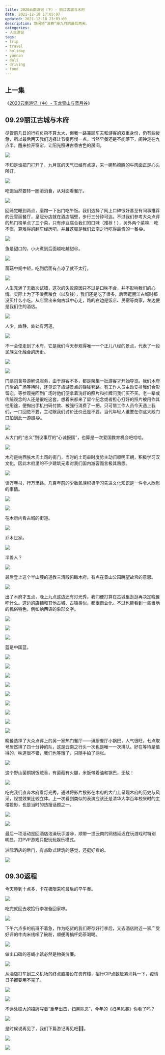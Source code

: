 ```yaml
---
title: 2020云南游记（下）- 丽江古城与木府
date: 2021-12-18 17:05:07
updated: 2021-12-18 23:03:00
description: 悠闲地“浪费”掉九月的最后两天。
categories:
- 人生游记
tags:
- trip
- travel
- holiday
- yunnan
- dali
- driving
- food
---
```




## 上一集

《[2020云南游记（中）- 玉龙雪山与蓝月谷](https://joouis.com/2021/2020-yunnan-trip-2/)》



## 09.29丽江古城与木府

尽管前几日的行程负荷不算太大，但我一路兼顾车夫和游客的双重身份，仍有些疲惫，所以最后两天我们选择让节奏再慢一点。当然早餐还是不能落下，闹钟定在九点半，醒来拉开窗帘，让阳光照进古香古色的房间。

![](https://cdn.joouis.com/2020-yunnan-trip-3-1.avif)

不知是谁把门打开了，九月底的天气已经有点凉，来一碗热腾腾的牛肉面正是心头所好。

![](https://cdn.joouis.com/2020-yunnan-trip-3-2.avif)

吃饱当然要转一圈消消食，从对面看餐厅。

![](https://cdn.joouis.com/2020-yunnan-trip-3-3.avif)

回笼觉睡到两点，磨蹭一下出门吃午饭。我们选择了网上口碑很好甚至有同事推荐的云雪丽餐厅，皇冠分店就在酒店隔壁，步行三分钟可达。不过我们参考大众点评的热门榜单点了三个菜，只有炸豆腐合我们的口味（推荐！），另外两个菜嘛... 吃不惯，算难得的翻车经历吧，并且这顿是我们云南之行吃得最贵的一餐😂。

![](https://cdn.joouis.com/2020-yunnan-trip-3-4.avif)

鱼是甜口的，小火煮到后面越吃越甜😢。

![](https://cdn.joouis.com/2020-yunnan-trip-3-5.avif)

菌菇中规中矩，吃到后面有点凉了就不太行。

![](https://cdn.joouis.com/2020-yunnan-trip-3-6.avif)

人生充满了无数次试错，这次的失败原因只不过是口味不合，并不影响我们的心情。实际上为了不浪费粮食（以及钱），我们还是吃了很多，后面逛丽江古城时都没买什么小吃。从店里出来向古城中心走，路的右边是饭店、民宿等商家，左边便是我们住的酒店。

![](https://cdn.joouis.com/2020-yunnan-trip-3-7.avif)

人少，幽静，处处有河道。

![](https://cdn.joouis.com/2020-yunnan-trip-3-8.avif)

不一会便走到了木府，它是我们今天参观得唯一一个正儿八经的景点，代表了一段民族文化融合的历史。

![](https://cdn.joouis.com/2020-yunnan-trip-3-9.avif)

![](https://cdn.joouis.com/2020-yunnan-trip-3-10.avif)

门票包含导游解说服务，由于游客不多，都是聚集一批游客才开始导览。我们木府门后的广场等待时，还见识了旅游景点的赚钱套路。有工作人员主动安排我们合影留恋，等参观完回到广场时他们便拿着洗好的照片和挂牌问我们买不买。老一辈或传统观念的人还是很吃这套，想着来都来了留个纪念或者担心打好的照片被用作其他用途，便掏出手机扫码付款、被强行消费了一把。只可惜工作人员今天遇上我们，一口回绝不要，主动跟我们讨价还价还是不要，当代年轻人谁要在你这大殿门口拍到此一游照😂。

![](https://cdn.joouis.com/2020-yunnan-trip-3-11.avif)

从大门的“忠义”到议事厅的“心诚报国”，也算是一次爱国教育机会吧哈哈。

![](https://cdn.joouis.com/2020-yunnan-trip-3-12.avif)

木府是纳西族木氏土司的衙门，当时的土司审时度势主动归顺明王朝，积极学习汉文化，因此木府里的不少建筑元素对我们国内游客而言极其熟悉。

![](https://cdn.joouis.com/2020-yunnan-trip-3-13.avif)

读万卷书，行万里路。几百年前的少数民族积极学习先进文化知识是一件令人欣慰的事情。

![](https://cdn.joouis.com/2020-yunnan-trip-3-14.avif)

![](https://cdn.joouis.com/2020-yunnan-trip-3-15.avif)

在木府内看古城的街道。

![](https://cdn.joouis.com/2020-yunnan-trip-3-16.avif)

乔木世家。

![](https://cdn.joouis.com/2020-yunnan-trip-3-17.avif)

半兽人？

![](https://cdn.joouis.com/2020-yunnan-trip-3-18.avif)

最后登上这个半山腰的道教三清殿俯瞰木府，有点在景山公园眺望故宫的意思。

![](https://cdn.joouis.com/2020-yunnan-trip-3-19.avif)

出了木府才五点，晚上九点这边还有灯光秀，我们便打算在古城里逛逛再决定晚餐吃什么。这边的店铺和其他古城、古镇类似，都很商业化。不过也能看到一些当地的民俗特色，例如纳西语的象形文字。

![](https://cdn.joouis.com/2020-yunnan-trip-3-20.avif)

![](https://cdn.joouis.com/2020-yunnan-trip-3-21.avif)

![](https://cdn.joouis.com/2020-yunnan-trip-3-22.avif)

蓝是中国蓝。

![](https://cdn.joouis.com/2020-yunnan-trip-3-23.avif)

![](https://cdn.joouis.com/2020-yunnan-trip-3-24.avif)

![](https://cdn.joouis.com/2020-yunnan-trip-3-25.avif)

![](https://cdn.joouis.com/2020-yunnan-trip-3-26.avif)

![](https://cdn.joouis.com/2020-yunnan-trip-3-27.avif)

![](https://cdn.joouis.com/2020-yunnan-trip-3-28.avif)

![](https://cdn.joouis.com/2020-yunnan-trip-3-29.avif)

![](https://cdn.joouis.com/2020-yunnan-trip-3-30.avif)

![](https://cdn.joouis.com/2020-yunnan-trip-3-31.avif)

晚餐选择了大众点评上的另一家热门餐厅——滇厨餐厅小锅巴，人气很旺，七点取号居然排了四十分钟的队，这是云南之行头一次也是唯一一次排队。好在等待是值得的，味道很不错，我们也等饿了，只随手拍了两张。

![](https://cdn.joouis.com/2020-yunnan-trip-3-32.avif)

这个野山菌铜锅饭贼香，有菌菇有火腿，米饭带着油和锅巴，无敌！

![](https://cdn.joouis.com/2020-yunnan-trip-3-33.avif)

吃完我们直奔木府看灯光秀，通过将影片投影在木府的大门上呈现木府的历史与风采，视觉效果比较立体。上一次看到类似的表演应该还是清华大学百年校庆时的主楼投影，也是当时的热搜话题之一。

![](https://cdn.joouis.com/2020-yunnan-trip-3-34.avif)

![](https://cdn.joouis.com/2020-yunnan-trip-3-35.avif)

最后一项活动是回酒店泡澡玩手游😆，顺带一提云南的网络延迟在玩游戏时特别明显，打PVP游戏只配玩玩娱乐模式。

洲际酒店的后门，有点欧式建筑的感觉，还挺好看的。

![](https://cdn.joouis.com/2020-yunnan-trip-3-36.avif)



## 09.30返程

今天睡到十点多，卡在极限来吃最后的早午餐。

![](https://cdn.joouis.com/2020-yunnan-trip-3-37.avif)

吃完就回去收拾行李准备回家啰。

![](https://cdn.joouis.com/2020-yunnan-trip-3-38.avif)

下午六点多的航班不着急，作为吃货的我们寄存好行李后，又去酒店附近一家广受好评的牛肉米线嗦了碗粉，顺便再搞杯奶茶喝喝。

![](https://cdn.joouis.com/2020-yunnan-trip-3-39.avif)

做出口碑的苍蝇小馆必然是物美价廉。

![](https://cdn.joouis.com/2020-yunnan-trip-3-40.avif)

从酒店打车到三义机场的终点直接设在贵宾楼，招行CIP点数赶紧消耗一下，疫情日子都要用不完了。

![](https://cdn.joouis.com/2020-yunnan-trip-3-41.avif)

![](https://cdn.joouis.com/2020-yunnan-trip-3-42.avif)

不远处硕大的招牌写着“重拳出击，扫黑除恶”，今年的《扫黑风暴》你看了吗？

![](https://cdn.joouis.com/2020-yunnan-trip-3-43.avif)

是时候说再见了，我们下篇游记再见吧👋🏻。

![](https://cdn.joouis.com/2020-yunnan-trip-3-44.avif)

![](https://cdn.joouis.com/2020-yunnan-trip-3-45.avif)

